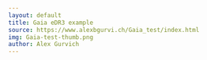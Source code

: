 ```yaml
---
layout: default
title: Gaia eDR3 example
source: https://www.alexbgurvi.ch/Gaia_test/index.html 
img: Gaia-test-thumb.png
author: Alex Gurvich
---
```

